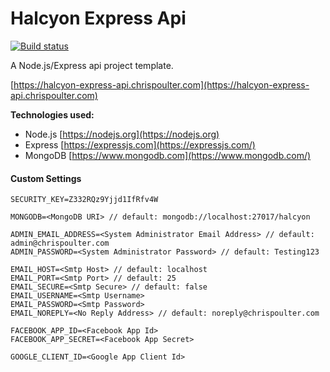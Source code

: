 # Halcyon Express Api

[![Build status](https://ci.appveyor.com/api/projects/status/3pffeeqelik32hpr?svg=true)](https://ci.appveyor.com/project/chrispoulter/halcyon-express-api)

A Node.js/Express api project template.

[https://halcyon-express-api.chrispoulter.com](https://halcyon-express-api.chrispoulter.com)

**Technologies used:**

- Node.js
[https://nodejs.org](https://nodejs.org)
- Express
[https://expressjs.com](https://expressjs.com/)
- MongoDB
[https://www.mongodb.com](https://www.mongodb.com/)

#### Custom Settings
    SECURITY_KEY=Z332RQz9Yjjd1IfRfv4W

    MONGODB=<MongoDB URI> // default: mongodb://localhost:27017/halcyon

    ADMIN_EMAIL_ADDRESS=<System Administrator Email Address> // default: admin@chrispoulter.com
    ADMIN_PASSWORD=<System Administrator Password> // default: Testing123 

    EMAIL_HOST=<Smtp Host> // default: localhost
    EMAIL_PORT=<Smtp Port> // default: 25
    EMAIL_SECURE=<Smtp Secure> // default: false
    EMAIL_USERNAME=<Smtp Username>
    EMAIL_PASSWORD=<Smtp Password>
    EMAIL_NOREPLY=<No Reply Address> // default: noreply@chrispoulter.com

    FACEBOOK_APP_ID=<Facebook App Id>
    FACEBOOK_APP_SECRET=<Facebook App Secret>

    GOOGLE_CLIENT_ID=<Google App Client Id>
    